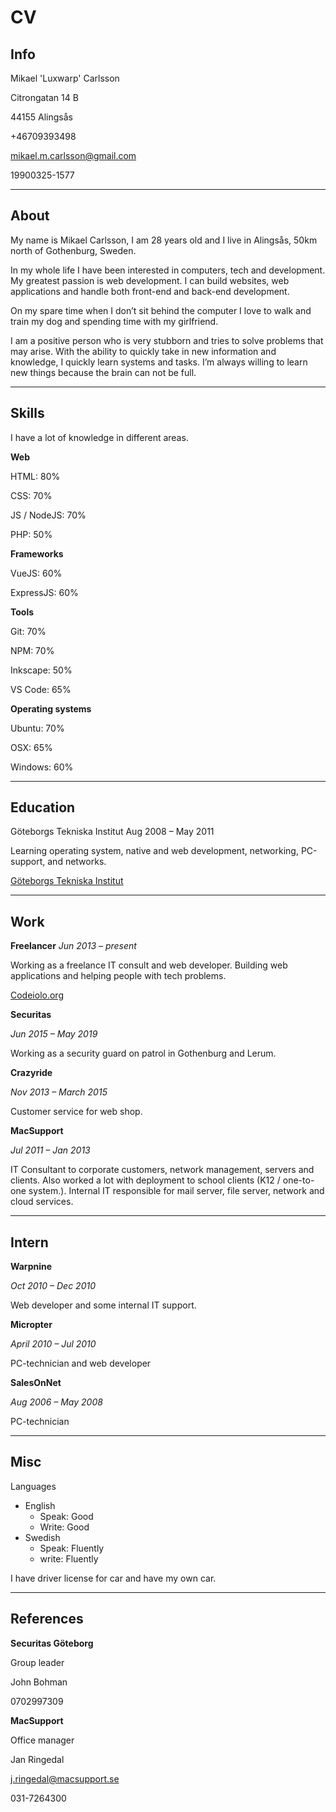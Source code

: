 # CV

## Info

Mikael 'Luxwarp' Carlsson

Citrongatan 14 B

44155 Alingsås

+46709393498

mikael.m.carlsson@gmail.com

19900325-1577

---

## About

My name is Mikael Carlsson, I am 28 years old and I live in Alingsås, 50km north of Gothenburg, Sweden.

In my whole life I have been interested in computers, tech and development. My greatest passion is web development. I can build websites, web applications and handle both front-end and back-end development.

On my spare time when I don’t sit behind the computer I love to walk and train my dog and spending time with my girlfriend.

I am a positive person who is very stubborn and tries to solve problems that may arise. With the ability to quickly take in new information and knowledge, I quickly learn systems and tasks. I’m always willing to learn new things because the brain can not be full.

---

## Skills

I have a lot of knowledge in different areas.

**Web**

HTML: 80%

CSS: 70%

JS / NodeJS: 70%

PHP: 50%

**Frameworks**

VueJS: 60%

ExpressJS: 60%

**Tools**

Git: 70%

NPM: 70%

Inkscape: 50%

VS Code: 65%

**Operating systems**

Ubuntu: 70%

OSX: 65%

Windows: 60%

---

## Education

Göteborgs Tekniska Institut
Aug 2008 – May 2011

Learning operating system, native and web development, networking, PC-support, and networks.

[Göteborgs Tekniska Institut](https://gti.se)

---

## Work

**Freelancer**
_Jun 2013 – present_

Working as a freelance IT consult and web developer. Building web applications and helping people with tech problems.

[Codeiolo.org](https://codeiolo.org)

**Securitas**

_Jun 2015 – May 2019_

Working as a security guard on patrol in Gothenburg and Lerum.

**Crazyride**

_Nov 2013 – March 2015_

Customer service for web shop.

**MacSupport**

_Jul 2011 – Jan 2013_

IT Consultant to corporate customers, network management, servers and clients. Also worked a lot with deployment to school clients (K12 / one-to-one system.). Internal IT responsible for mail server, file server, network and cloud services.

---

## Intern

**Warpnine**

_Oct 2010 – Dec 2010_

Web developer and some internal IT support.

**Micropter**

_April 2010 – Jul 2010_

PC-technician and web developer

**SalesOnNet**

_Aug 2006 – May 2008_

PC-technician

---

## Misc

Languages

- English
  - Speak: Good
  - Write: Good
- Swedish
  - Speak: Fluently
  - write: Fluently

I have driver license for car and have my own car.

---

## References

**Securitas Göteborg**

Group leader

John Bohman

0702997309

**MacSupport**

Office manager

Jan Ringedal

j.ringedal@macsupport.se

031-7264300
